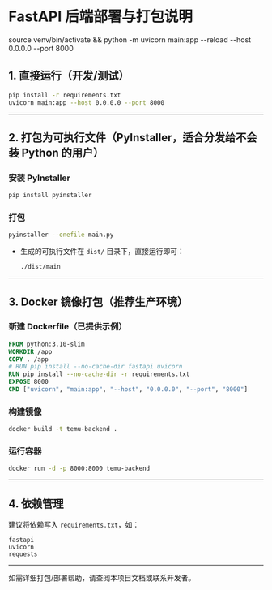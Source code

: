 # FastAPI 后端部署与打包说明

source venv/bin/activate && python -m uvicorn main:app --reload --host 0.0.0.0 --port 8000

## 1. 直接运行（开发/测试）

```bash
pip install -r requirements.txt
uvicorn main:app --host 0.0.0.0 --port 8000
```

---

## 2. 打包为可执行文件（PyInstaller，适合分发给不会装 Python 的用户）

### 安装 PyInstaller
```bash
pip install pyinstaller
```

### 打包
```bash
pyinstaller --onefile main.py
```
- 生成的可执行文件在 `dist/` 目录下，直接运行即可：
  ```bash
  ./dist/main
  ```

---

## 3. Docker 镜像打包（推荐生产环境）

### 新建 Dockerfile（已提供示例）
```dockerfile
FROM python:3.10-slim
WORKDIR /app
COPY . /app
# RUN pip install --no-cache-dir fastapi uvicorn
RUN pip install --no-cache-dir -r requirements.txt
EXPOSE 8000
CMD ["uvicorn", "main:app", "--host", "0.0.0.0", "--port", "8000"]
```

### 构建镜像
```bash
docker build -t temu-backend .
```

### 运行容器
```bash
docker run -d -p 8000:8000 temu-backend
```
---

## 4. 依赖管理

建议将依赖写入 `requirements.txt`，如：
```
fastapi
uvicorn
requests
```

---

如需详细打包/部署帮助，请查阅本项目文档或联系开发者。 